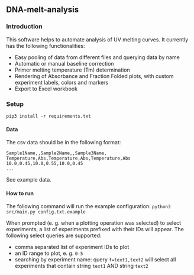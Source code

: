 ﻿## DNA-melt-analysis


### Introduction

This software helps to automate analysis of UV melting curves. It currently has the following functionalities:
* Easy pooling of data from different files and querying data by name
* Automatic or manual baseline correction
* Primer melting temperature (Tm) determination
* Rendering of Absorbance and Fraction Folded plots, with custom experiment labels, colors and markers
* Export to Excel workbook

### Setup

`pip3 install -r requirements.txt`

#### Data

The csv data should be in the following format:

```
Sample1Name,,Sample2Name,,Sample3Name,
Temperature,Abs,Temperature,Abs,Temperature,Abs
10.0,0.45,10.0,0.55,10.0,0.45
...
```

See example data.


#### How to run

The following command will run the example configuration:
`python3 src/main.py config.txt.example`

When prompted (e. g. when a plotting operation was selected) to select experiments, a list of experiments prefixed with their IDs will appear. The following select queries are supported:
* comma separated list of experiment IDs to plot
* an ID range to plot, e. g. `0-5`
* searching by experiment name: query `f=text1,text2` will select all experiments that contain string `text1` AND string `text2`
